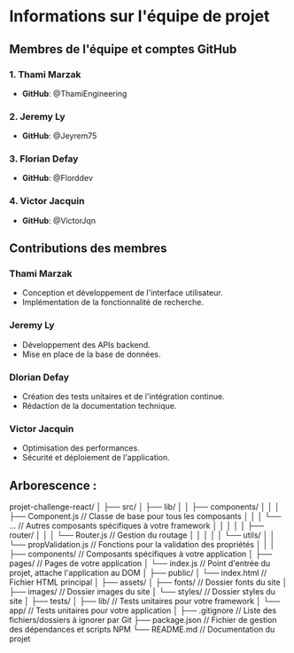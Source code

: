 # Informations sur l'équipe de projet

## Membres de l'équipe et comptes GitHub

### 1. Thami Marzak
- **GitHub**: @ThamiEngineering

### 2. Jeremy Ly
- **GitHub**: @Jeyrem75

### 3. Florian Defay
- **GitHub**: @Florddev

### 4. Victor Jacquin
- **GitHub**: @VictorJqn

## Contributions des membres

### Thami Marzak
- Conception et développement de l'interface utilisateur.
- Implémentation de la fonctionnalité de recherche.

### Jeremy Ly
- Développement des APIs backend.
- Mise en place de la base de données.

### Dlorian Defay
- Création des tests unitaires et de l'intégration continue.
- Rédaction de la documentation technique.

### Victor Jacquin
- Optimisation des performances.
- Sécurité et déploiement de l'application.

## Arborescence :
projet-challenge-react/
│
├── src/
│   ├── lib/
│   │   ├── components/
│   │   │   ├── Component.js // Classe de base pour tous les composants
│   │   │   └── ... // Autres composants spécifiques à votre framework
│   │   │
│   │   ├── router/
│   │   │   └── Router.js // Gestion du routage
│   │   │
│   │   └── utils/
│   │       └── propValidation.js // Fonctions pour la validation des propriétés
│   │
│   ├── components/ // Composants spécifiques à votre application
│   ├── pages/ // Pages de votre application
│   └── index.js // Point d'entrée du projet, attache l'application au DOM
│
├── public/
│   └── index.html // Fichier HTML principal
│
├── assets/
│   ├── fonts/ // Dossier fonts du site
│   ├── images/ // Dossier images du site
│   └── styles/ // Dossier styles du site
│
├── tests/
│   ├── lib/ // Tests unitaires pour votre framework
│   └── app/ // Tests unitaires pour votre application
│
├── .gitignore // Liste des fichiers/dossiers à ignorer par Git
├── package.json // Fichier de gestion des dépendances et scripts NPM
└── README.md // Documentation du projet
